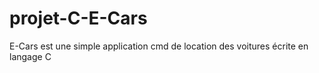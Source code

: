 # projet-C-E-Cars
E-Cars est une simple application cmd de location des voitures écrite en langage C
